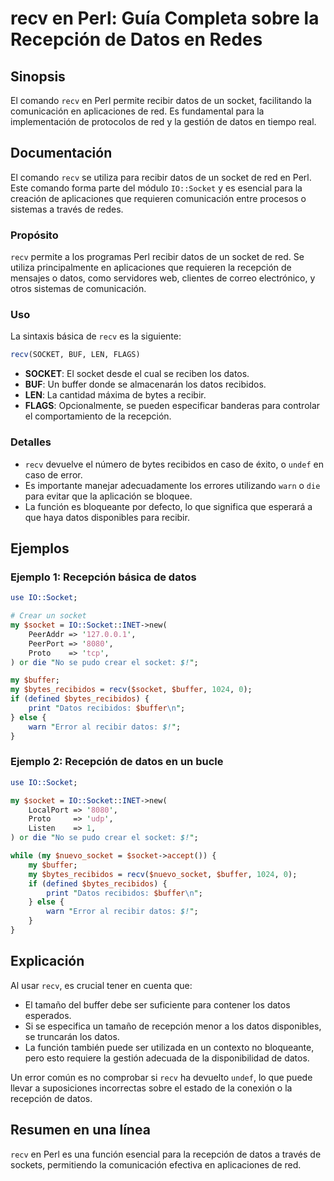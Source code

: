 <!--
Meta Description: # recv en Perl: Guía Completa sobre la Recepción de Datos en Redes ## Sinopsis El comando `recv` en Perl permite recibir datos de un socket, facilitan...
Meta Keywords: datos, socket, recv, perl, recepción
-->

# recv en Perl: Guía Completa sobre la Recepción de Datos en Redes

## Sinopsis
El comando `recv` en Perl permite recibir datos de un socket, facilitando la comunicación en aplicaciones de red. Es fundamental para la implementación de protocolos de red y la gestión de datos en tiempo real.

## Documentación
El comando `recv` se utiliza para recibir datos de un socket de red en Perl. Este comando forma parte del módulo `IO::Socket` y es esencial para la creación de aplicaciones que requieren comunicación entre procesos o sistemas a través de redes.

### Propósito
`recv` permite a los programas Perl recibir datos de un socket de red. Se utiliza principalmente en aplicaciones que requieren la recepción de mensajes o datos, como servidores web, clientes de correo electrónico, y otros sistemas de comunicación.

### Uso
La sintaxis básica de `recv` es la siguiente:

```perl
recv(SOCKET, BUF, LEN, FLAGS)
```

- **SOCKET**: El socket desde el cual se reciben los datos.
- **BUF**: Un buffer donde se almacenarán los datos recibidos.
- **LEN**: La cantidad máxima de bytes a recibir.
- **FLAGS**: Opcionalmente, se pueden especificar banderas para controlar el comportamiento de la recepción.

### Detalles
- `recv` devuelve el número de bytes recibidos en caso de éxito, o `undef` en caso de error.
- Es importante manejar adecuadamente los errores utilizando `warn` o `die` para evitar que la aplicación se bloquee.
- La función es bloqueante por defecto, lo que significa que esperará a que haya datos disponibles para recibir.

## Ejemplos

### Ejemplo 1: Recepción básica de datos

```perl
use IO::Socket;

# Crear un socket
my $socket = IO::Socket::INET->new(
    PeerAddr => '127.0.0.1',
    PeerPort => '8080',
    Proto    => 'tcp',
) or die "No se pudo crear el socket: $!";

my $buffer;
my $bytes_recibidos = recv($socket, $buffer, 1024, 0);
if (defined $bytes_recibidos) {
    print "Datos recibidos: $buffer\n";
} else {
    warn "Error al recibir datos: $!";
}
```

### Ejemplo 2: Recepción de datos en un bucle

```perl
use IO::Socket;

my $socket = IO::Socket::INET->new(
    LocalPort => '8080',
    Proto     => 'udp',
    Listen    => 1,
) or die "No se pudo crear el socket: $!";

while (my $nuevo_socket = $socket->accept()) {
    my $buffer;
    my $bytes_recibidos = recv($nuevo_socket, $buffer, 1024, 0);
    if (defined $bytes_recibidos) {
        print "Datos recibidos: $buffer\n";
    } else {
        warn "Error al recibir datos: $!";
    }
}
```

## Explicación
Al usar `recv`, es crucial tener en cuenta que:
- El tamaño del buffer debe ser suficiente para contener los datos esperados.
- Si se especifica un tamaño de recepción menor a los datos disponibles, se truncarán los datos.
- La función también puede ser utilizada en un contexto no bloqueante, pero esto requiere la gestión adecuada de la disponibilidad de datos.

Un error común es no comprobar si `recv` ha devuelto `undef`, lo que puede llevar a suposiciones incorrectas sobre el estado de la conexión o la recepción de datos.

## Resumen en una línea
`recv` en Perl es una función esencial para la recepción de datos a través de sockets, permitiendo la comunicación efectiva en aplicaciones de red.